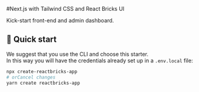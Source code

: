 #Next.js with Tailwind CSS and React Bricks UI

Kick-start front-end and admin dashboard.

## 🚀 Quick start

We suggest that you use the CLI and choose this starter.  
In this way you will have the credentials already set up in a `.env.local` file:

```bash
npx create-reactbricks-app
# orCancel changes
yarn create reactbricks-app
```

